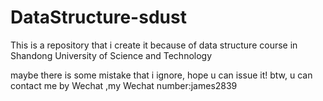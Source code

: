 # DataStructure-sdust
This is a repository that i create it because of data structure course in Shandong University of Science and Technology

maybe there is some mistake that i ignore, hope u can issue it! 
btw, u can contact me by Wechat ,my Wechat number:james2839


